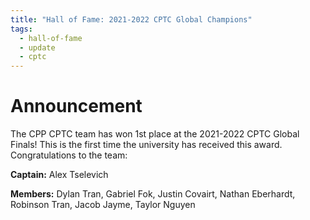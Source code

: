 ```yaml
---
title: "Hall of Fame: 2021-2022 CPTC Global Champions"
tags:
  - hall-of-fame
  - update
  - cptc
---
```


# Announcement

The CPP CPTC team has won 1st place at the 2021-2022 CPTC Global Finals! This is the first time the university has received this award. Congratulations to the team:

**Captain:** Alex Tselevich

**Members:** Dylan Tran, Gabriel Fok, Justin Covairt, Nathan Eberhardt, Robinson Tran, Jacob Jayme, Taylor Nguyen 
